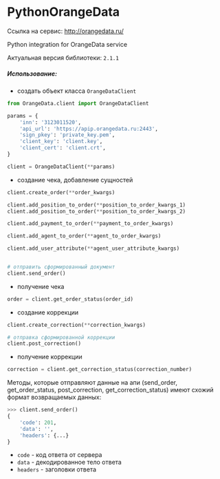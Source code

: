 # PythonOrangeData

Ссылка на сервис: http://orangedata.ru/

Python integration for OrangeData service

Актуальная версия библиотеки: `2.1.1`

##### Использование:
* создать объект класса `OrangeDataClient`

```python
from OrangeData.client import OrangeDataClient

params = {
    'inn': '3123011520',
    'api_url': 'https://apip.orangedata.ru:2443',
    'sign_pkey': 'private_key.pem',
    'client_key': 'client.key',
    'client_cert': 'client.crt',
}

client = OrangeDataClient(**params)
```

* создание чека, добавление сущностей
```python
client.create_order(**order_kwargs)

client.add_position_to_order(**position_to_order_kwargs_1)
client.add_position_to_order(**position_to_order_kwargs_2)

client.add_payment_to_order(**payment_to_order_kwargs)

client.add_agent_to_order(**agent_to_order_kwargs)

client.add_user_attribute(**agent_user_attribute_kwargs)


# отправить сформированный документ
client.send_order()
```

* получение чека
```python
order = client.get_order_status(order_id)
```

* создание коррекции
```python
client.create_correction(**correction_kwargs)

# отправка сформированной коррекции
client.post_correction()
```

* получение коррекции
```python
correction = client.get_correction_status(correction_number)
```

Методы, которые отправляют данные на апи (send_order, get_order_status, post_correction, get_correction_status) 
имеют схожий формат возвращаемых данных:

```python
>>> client.send_order()
{
    'code': 201,
    'data': '',
    'headers': {...}
}
```
* `code` - код ответа от сервера
* `data` - декодированное тело ответа
* `headers` - заголовки ответа
